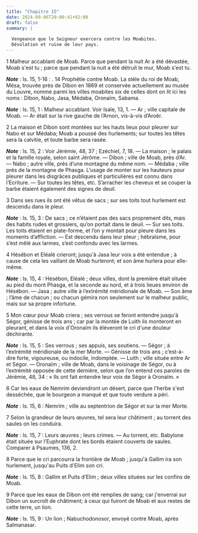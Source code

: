 ```yaml
---
title: "Chapitre 15"
date: 2024-09-06T20:00:41+02:00
draft: false
summary: |
  
  Vengeance que le Seigneur exercera contre les Moabites.
  Désolation et ruine de leur pays.
---
```



1 Malheur accablant de Moab. Parce que pendant la nuit Ar a été dévastée, Moab s'est tu ; parce que pendant la nuit a été détruit le mur, Moab s'est tu.

***Note*** :  Is. 15, 1-16 : . 14 Prophétie contre Moab. La stèle du roi de Moab, Mésa, trouvée près de Dibon en 1869 et conservée actuellement au musée du Louvre, nomme parmi les villes moabites six de celles dont on lit ici les noms : Dibon, Nabo, Jasa, Médaba, Oronaïm, Sabama.

***Note*** :  Is. 15, 1 : Malheur accablant. Voir Isaïe, 13, 1. ― Ar ; ville capitale de Moab. ― Ar était sur la rive gauche de l’Arnon, vis-à-vis d’Aroër.


2 La maison et Dibon sont montées sur les hauts lieux pour pleurer sur Nabo et sur Médaba; Moab a poussé des hurlements; sur toutes les têtes sera la calvitie, et toute barbe sera rasée.

***Note*** :  Is. 15, 2 : Voir Jérémie, 48, 37 ; Ezéchiel, 7, 18. ― La maison ; le palais et la famille royale, selon saint Jérôme. ― Dibon ; ville de Moab, près d’Ar. ― Nabo ; autre ville, près d’une montagne du même nom. ― Médaba ; ville près de la montagne de Phasga. L’usage de monter sur les hauteurs pour pleurer dans les disgrâces publiques et particulières est connu dans l’Ecriture. ― Sur toutes les têtes, etc. S’arracher les cheveux et se couper la barbe étaient également des signes de deuil.

3 Dans ses rues ils ont été vêtus de sacs ; sur ses toits tout hurlement est descendu dans le pleur.

***Note*** :  Is. 15, 3 : De sacs ; ce n’étaient pas des sacs proprement dits, mais des habits rudes et grossiers, qu’on portait dans le deuil. ― Sur ses toits. Les toits étaient en plate-forme, et l’on y montait pour pleure dans les moments d’affliction. ― Est descendu dans leur pleur ; hébraïsme, pour s’est mêlé aux larmes, s’est confondu avec les larmes.

4 Hésébon et Eléalé crieront; jusqu'à Jasa leur voix a été entendue ; à cause de cela les vaillant de Moab hurleront; et son âme hurlera pour elle-même.

***Note*** :  Is. 15, 4 : Hésébon, Eléalé ; deux villes, dont la première était située au pied du mont Phasga, et la seconde au nord, et à trois lieues environ de Hésébon. ― Jasa ; autre ville à l’extrémité méridionale de Moab. ― Son âme ; l’âme de chacun ; ou chacun gémira non seulement sur le malheur public, mais sur sa propre infortune.

5 Mon cœur pour Moab criera ; ses verrous se feront entendre jusqu'à Ségor, génisse de trois ans ; car par la montée de Luith ils monteront en pleurant, et dans la voix d'Oronaïm ils élèveront le cri d'une douleur déchirante.

***Note*** :  Is. 15, 5 : Ses verrous ; ses appuis, ses soutiens. ― Ségor ; à l’extrémité méridionale de la mer Morte. ― Génisse de trois ans ; c’est-à-dire forte, vigoureuse, ou indocile, indomptée. ― Luith ; ville située entre Ar et Ségor. ― Oronaïm ; ville de Moab, dans le voisinage de Ségor, ou à l’extrémité opposée de cette dernière, selon que l’on entend ces paroles de Jérémie, 48, 34 : « Ils ont fait entendre leur voix de Ségor à Oronaïm. »

6 Car les eaux de Nemrim deviendront un désert, parce que l'herbe s'est desséchée, que le bourgeon a manqué et que toute verdure a péri.

***Note*** :  Is. 15, 6 : Nemrim ; ville au septentrion de Ségor et sur la mer Morte.


7 Selon la grandeur de leurs œuvres, tel sera leur châtiment ; au torrent des saules on les conduira.

***Note*** :  Is. 15, 7 : Leurs œuvres ; leurs crimes. ― Au torrent, etc. Babylone était située sur l’Euphrate dont les bords étaient couverts de saules. Comparer à Psaumes, 136, 2.

8 Parce que le cri parcourra la frontière de Moab ; jusqu'à Gallim ira son hurlement, jusqu'au Puits d'Elim son cri.

***Note*** :  Is. 15, 8 : Gallim et Puits d’Elim ; deux villes situées sur les confins de Moab.

9 Parce que les eaux de Dibon ont été remplies de sang; car j'enverrai sur Dibon un surcroît de châtiment; à ceux qui fuiront de Moab et aux restes de cette terre, un lion.

***Note*** :  Is. 15, 9 : Un lion ; Nabuchodonosor, envoyé contre Moab, après Salmanasar.

